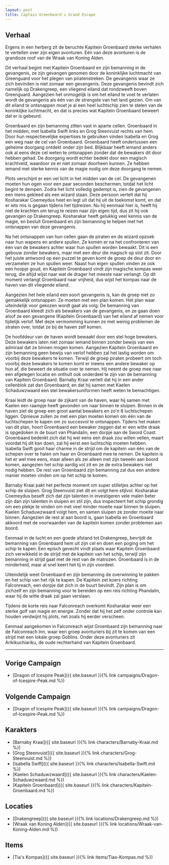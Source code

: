 ```yaml
---
layout: post
title: Captain Greenbeard's Grand Escape
---
```


## Verhaal
Ergens in een herberg zit de beruchte Kapitein Groenbaard sterke verhalen te vertellen over zijn eigen avonturen. Eén van deze avonturen is de grandioze roof van de Wraak van Koning Alden.

Dit verhaal begint met Kapitein Groenbaard en zijn bemanning in de gevangenis, ze zijn gevangen genomen door de koninklijke luchtmacht van Greenguard voor het plegen van piratenstreken. De gevangenis waar ze zich bevinden is niet zomaar een gevangenis. Deze gevangenis bevindt zich namelijk op Drakengreep, een vliegend eiland dat rondzweeft boven Greenguard. Aangezien het onmogelijk is om het eiland te voet te verlaten wordt de gevangenis als één van de strengste van het land gezien. Om van dit eiland te ontsnappen moet je al een heel luchtschip zien te stelen van de koninklijke luchtmacht, en dat is precies wat Kapitein Groenbaard beweert dat er is gebeurd.

Groenbaard en zijn bemanning zitten vast in aparte cellen. Groenbaard in het midden, met Isabella Swift links en Grog Steenvuist rechts van hem. Door hun respectievelijke expertises te gebruiken vinden Isabella en Grog een weg naar de cel van Groenbaard. Groenbaard heeft ondertussen een geheime doorgang ontdekt onder zijn bed. Blijkbaar heeft iemand anders ook al eens deze cel weten te ontsnappen zonder dat de bewakers dit door hebben gehad. De doorgang wordt echter bedekt door een magisch krachtveld, waardoor ze er niet zomaar doorheen kunnen. Ze hebben iemand met sterke kennis van de magie nodig om deze doorgang te nemen.

Plots verschijnt er een vel licht in het midden van de cel. De gevangenen moeten hun ogen voor een paar seconden beschermen, totdat het licht begint te dempen. Zodra het licht volledig gedempt is, zien de gevangenen een mens gekleed als een wizard staan. Deze persoon vertelt dat hij Kosharakar Coemeydus heet en legt uit dat hij uit de toekomst komt, en dat er iets mis is gegaan tijdens het tijdreizen. Nu hij eenmaal hier is, heeft hij niet de krachten om terug te reizen naar zijn eigen tijd, dus zit hij ook gevangen op Drakengreep. Kosharakar heeft gelukkig veel kennis van de magie, en besluit Groenbaard en zijn bemanning te helpen met het ontsnappen van deze gevangenis.

Na het ontsnappen van hun cellen gaan de piraten en de wizard opzoek naar hun wapens en andere spullen. Ze komen er na het confronteren van één van de bewakers achter waar hun spullen worden bewaakt. Dit is een gebouw zonder bewakers, maar met een deur die magisch op slot zit. Door het juiste antwoord op een puzzel te geven komt de groep de deur door en verzamelen ze hun spullen weer. Naast hun eigen spullen vinden ze ook een hoopje goud, en Kapitein Groenbaard vindt zijn magische kompas weer terug, die altijd wijst naar wat de drager het meeste naar verlangt. Op dit moment verlangt Groenbaard naar vrijheid, dus wijst het kompas naar de haven van dit vliegende eiland.

Aangezien het hele eiland een soort gevangenis is, kan de groep niet zo gemakkelijk ontsnappen. Ze moeten met een plan komen. Het plan waar uiteindelijk voor gekozen wordt gaat als volg: De bemanning van Groenbaard kleedt zich als bewakers van de gevangenis, en ze gaan doen alsof ze een gevangene (Kapitein Groenbaard) van het eiland af nemen voor tijdelijk verlof. Met deze vermomming kunnen ze met weinig problemen de straten over, totdat ze bij de haven zelf komen.

De hoofddeur van de haven wordt bewaakt door een stel hoge bewakers. Deze bewakers laten niet zomaar iemand binnen zonder bewijs van een admiraal dat ze binnen mogen komen. Aangezien Kapitein Groenbaard en zijn bemanning geen bewijs van verlof hebben zal het lastig worden om voorbij deze bewakers te komen. Terwijl de groep piraten probeert om toch voorbij deze bewakers te komen komt er ineens een andere bewaker op hun af, die beweert de situatie over te nemen. Hij neemt de groep mee naar een afgelegen locatie en onthult ook onderdeel te zijn van de bemanning van Kapitein Groenbaard. Barnaby Kraai vertelt dat hij in een ander cellenblok zat dan Groenbaard, en dat hij samen met Kaelen Schaduwzwaard een stel bewakersuniformen heeft weten te bemachtigen.

Kraai leidt de groep naar de zijkant van de haven, waar hij samen met Kaelen een raampje heeft gevonden om naar binnen te sluipen. Binnen in de haven ziet de groep een groot aantal bewakers en zo'n 8 luchtschepen liggen. Opnieuw zullen ze met een plan moeten komen om één van de luchtschepen te kapen om zo succesvol te ontsnappen. Tijdens het maken van dit plan, hoort Groenbaard een bewaker zeggen dat er een witte draak is opgedoken in de buurt van Phandalin, een dorpje aan de Sword Coast. Groenbaard bedenkt zich dat hij wel eens een draak zou willen vellen, maart voordat hij dit kan doen, zal hij eerst een luchtschip moeten hebben. Isabella Swift gooit haar charme in de strijd om de kapitein van één van de schepen over te halen om haar en Groenbaard mee te nemen. De kapitein is het er wel mee eens, maar alleen als zei alleen met zijn tweeën aan boord komen, aangezien het schip aardig vol zit en ze de extra bewakers niet nodig hebben. De rest van Groenbaard zijn bemanning zal dus een andere manier moeten vinden om op het schip te komen.

Barnaby Kraai pakt het perfecte moment om super stilletjes achter op het schip de sluipen. Grog Steenvuist ziet dit en volgt hem stijlvol. Kosharakar Coemeydus beseft zich dat zijn talenten in investigeren vele malen beter zijn dan zijn talenten in sluipen en stil zijn, dus inspecteert het schip grondig om een plekje te vinden om met veel minder moeite naar binnen te sluipen. Kaelen Schaduwzwaard volgt hem, en samen sluipen ze zonder moeite naar binnen. Aangezien de rest al aan boord is, gaan Isabella en Groenbaard akkoord met de voorwaarden van de kapitein komen zonder problemen aan boord.

Eenmaal in de lucht en een goede afstand tot Drakengreep, bevrijdt de bemanning van Groenbaard hem uit zijn cel en doen een poging om het schip te kapen. Een episch gevecht vindt plaats waar Kapitein Groenbaard zich verwikkeld in de strijd met de kapitein van het schip, terwijl zijn bemanning in strijd gaat met de rest van de matrozen. Groenbaard is in de minderheid, maar al snel keert het tij in zijn voordeel.

Uiteindelijk weet Groenbaard en zijn bemanning de overwinning te pakken en het schip van het rijk te kapen. De Kapitein zet koers richting Falconreach, een dorpje dat zich in de buurt bevindt. Zijn plan is om zichzelf en zijn bemanning voor te bereiden op een reis richting Phandalin, waar hij de witte draak zal gaan verslaan.

Tijdens de korte reis naar Falconreach overkomt Kosharakar weer een sterke golf van magie en energie. Zonder dat hij het zelf onder controle kan houden verdwijnt hij plots, net zoals hij eerder verscheen.

Eenmaal aangekomen in Falconreach wijst Groenbaard zijn bemanning naar de Falconreach Inn, waar een groep avonturiers bij zit te komen van een strijd met een lokale groep Goblins. Onder deze avonturiers zit Arikikuchiariku, de oude rechterhand van Kapitein Groenbaard.

---

## Vorige Campaign
* [Dragon of Icespire Peak]({{ site.baseurl }}{% link campaigns/Dragon-of-Icespire-Peak.md %})

## Volgende Campaign
* [Dragon of Icespire Peak]({{ site.baseurl }}{% link campaigns/Dragon-of-Icespire-Peak.md %})

## Karakters
* [Barnaby Kraai]({{ site.baseurl }}{% link characters/Barnaby-Kraai.md %})
* [Grog Steenvuist]({{ site.baseurl }}{% link characters/Grog-Steenvuist.md %})
* [Isabella Swift]({{ site.baseurl }}{% link characters/Isabella-Swift.md %})
* [Kaelen Schaduwzwaard]({{ site.baseurl }}{% link characters/Kaelen-Schaduwzwaard.md %})
* [Kapitein Groenbaard]({{ site.baseurl }}{% link characters/Kapitein-Groenbaard.md %})

## Locaties
* [Drakengreep]({{ site.baseurl }}{% link locations/Drakengreep.md %})
* [Wraak van Koning Alden]({{ site.baseurl }}{% link locations/Wraak-van-Koning-Alden.md %})

## Items
* [Tia's Kompas]({{ site.baseurl }}{% link items/Tias-Kompas.md %})